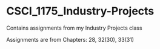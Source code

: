 # CSCI_1175_Industry-Projects

Contains assignments from my Industry Projects class

Assignments are from Chapters: 28, 32(30), 33(31)
